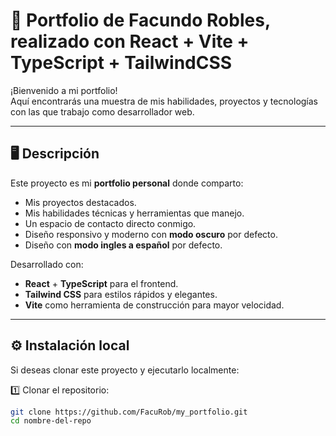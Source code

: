 # 🚀 Portfolio de Facundo Robles, realizado con React + Vite + TypeScript + TailwindCSS

¡Bienvenido a mi portfolio!  
Aquí encontrarás una muestra de mis habilidades, proyectos y tecnologías con las que trabajo como desarrollador web.

---

## 🖥️ Descripción

Este proyecto es mi **portfolio personal** donde comparto:

- Mis proyectos destacados.
- Mis habilidades técnicas y herramientas que manejo.
- Un espacio de contacto directo conmigo.
- Diseño responsivo y moderno con **modo oscuro** por defecto.
- Diseño con **modo ingles a español** por defecto.

Desarrollado con:

- **React** + **TypeScript** para el frontend.
- **Tailwind CSS** para estilos rápidos y elegantes.
- **Vite** como herramienta de construcción para mayor velocidad.

---

## ⚙️ Instalación local

Si deseas clonar este proyecto y ejecutarlo localmente:

1️⃣ Clonar el repositorio:

```bash
git clone https://github.com/FacuRob/my_portfolio.git
cd nombre-del-repo
